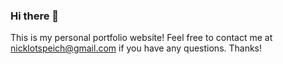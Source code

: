 ### Hi there 👋


This is my personal portfolio website! Feel free to contact me at nicklotspeich@gmail.com if you have any questions. Thanks!
